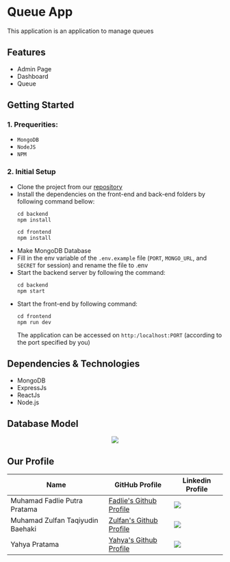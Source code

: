 # Queue App  
This application is an application to manage queues

## Features
- Admin Page
- Dashboard
- Queue

## Getting Started
### 1. Prequerities:
- `MongoDB`
- `NodeJS`
- `NPM`

### 2. Initial Setup
- Clone the project from our [repository](https://github.com/sepas-org/queue-app)
- Install the dependencies on the front-end and back-end folders by following command bellow:  
  ```
  cd backend
  npm install
  ```
  ```
  cd frontend
  npm install
  ```
- Make MongoDB Database
- Fill in the env variable of the `.env.example` file (`PORT`, `MONGO_URL`, and `SECRET` for session) and rename the file to .env
- Start the backend server by following the command:
  ```
  cd backend
  npm start
  ```
 - Start the front-end by following command:  
    ```
    cd frontend
    npm run dev
    ```
    The application can be accessed on `http:/localhost:PORT` (according to the port specified by you)

## Dependencies & Technologies
- MongoDB
- ExpressJs
- ReactJs
- Node.js

## Database Model
<center>
<img src="https://github.com/sepas-org/queue-app/blob/main/assets/db_queue.png"/>
</center>

## Our Profile 
| Name | GitHub Profile | Linkedin Profile |
|------|----------------|------------------|
| Muhamad Fadlie Putra Pratama | [Fadlie's Github Profile](https://github.com/mfadlieputrap) | [<img src="https://img.shields.io/badge/LinkedIn-blue?style=for-the-badge&logo=linkedin&logoColor=white"/>](https://id.linkedin.com/in/muhamad-fadlie-putra-pratama) |
| Muhamad Zulfan Taqiyudin Baehaki | [Zulfan's Github Profile](https://github.com/neunicorn) | [<img src="https://img.shields.io/badge/LinkedIn-blue?style=for-the-badge&logo=linkedin&logoColor=white"/>](https://www.linkedin.com/in/muhamadzulfan/) |
| Yahya Pratama | [Yahya's Github Profile](https://github.com/Yahyap) | [<img src="https://img.shields.io/badge/LinkedIn-blue?style=for-the-badge&logo=linkedin&logoColor=white"/>](https://id.linkedin.com/in/yahya-pratama-76698924b)
